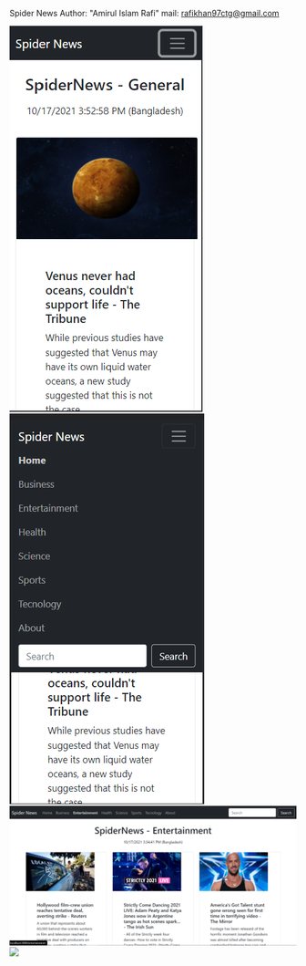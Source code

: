 Spider News 
Author: "Amirul Islam Rafi"
mail: rafikhan97ctg@gmail.com

![](/public/spider4.png)
![](/public/spider3.png)
![](/public/spidernews.png)
![](/public/spide2.png)
